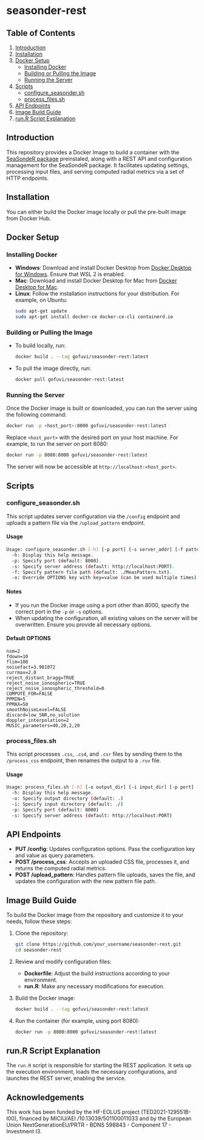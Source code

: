 # seasonder-rest

## Table of Contents
1. [Introduction](#introduction)
2. [Installation](#installation)
3. [Docker Setup](#docker-setup)
   - [Installing Docker](#installing-docker)
   - [Building or Pulling the Image](#building-or-pulling-the-image)
   - [Running the Server](#running-the-server)
4. [Scripts](#scripts)
   - [configure_seasonder.sh](#configure_seasondersh)
   - [process_files.sh](#process_filessh)
5. [API Endpoints](#api-endpoints)
6. [Image Build Guide](#image-build-guide)
7. [run.R Script Explanation](#runr-script-explanation)

## Introduction
This repository provides a Docker Image to build a container with the [SeaSondeR package](https://github.com/GOFUVI/SeaSondeR) preinstaled, along with a REST API and configuration management for the SeaSondeR package. It facilitates updating settings, processing input files, and serving computed radial metrics via a set of HTTP endpoints.

## Installation
You can either build the Docker image locally or pull the pre-built image from Docker Hub.

## Docker Setup

### Installing Docker
- **Windows**: Download and install Docker Desktop from [Docker Desktop for Windows](https://www.docker.com/products/docker-desktop). Ensure that WSL 2 is enabled.
- **Mac**: Download and install Docker Desktop for Mac from [Docker Desktop for Mac](https://www.docker.com/products/docker-desktop).
- **Linux**: Follow the installation instructions for your distribution. For example, on Ubuntu:
  ```bash
  sudo apt-get update
  sudo apt-get install docker-ce docker-ce-cli containerd.io
  ```

### Building or Pulling the Image
- To build locally, run:
  ```bash
  docker build . --tag gofuvi/seasonder-rest:latest
  ```
- To pull the image directly, run:
  ```bash
  docker pull gofuvi/seasonder-rest:latest
  ```

### Running the Server
Once the Docker image is built or downloaded, you can run the server using the following command:

```bash
docker run -p <host_port>:8000 gofuvi/seasonder-rest:latest
```

Replace `<host_port>` with the desired port on your host machine. For example, to run the server on port 8080:

```bash
docker run -p 8080:8000 gofuvi/seasonder-rest:latest
```

The server will now be accessible at `http://localhost:<host_port>`.

## Scripts

### configure_seasonder.sh
This script updates server configuration via the `/config` endpoint and uploads a pattern file via the `/upload_pattern` endpoint.

#### Usage
```bash
Usage: configure_seasonder.sh [-h] [-p port] [-s server_addr] [-f pattern_file] [-o key=value]
  -h: Display this help message.
  -p: Specify port (default: 8000).
  -s: Specify server address (default: http://localhost:PORT).
  -f: Specify pattern file path (default: ./MeasPattern.txt).
  -o: Override OPTIONS key with key=value (can be used multiple times).
```

#### Notes
- If you run the Docker image using a port other than 8000, specify the correct port in the `-p` or `-s` options.
- When updating the configuration, all existing values on the server will be overwritten. Ensure you provide all necessary options.

#### Default OPTIONS
```
nsm=2
fdown=10
flim=100
noisefact=3.981072
currmax=2.0
reject_distant_bragg=TRUE
reject_noise_ionospheric=TRUE
reject_noise_ionospheric_threshold=0
COMPUTE_FOR=FALSE
PPMIN=5
PPMAX=50
smoothNoiseLevel=FALSE
discard=low_SNR,no_solution
doppler_interpolation=2
MUSIC_parameters=40,20,2,20
```

### process_files.sh
This script processes `.css`, `.cs4`, and `.csr` files by sending them to the `/process_css` endpoint, then renames the output to a `.ruv` file.

#### Usage
```bash
Usage: process_files.sh [-h] [-o output_dir] [-i input_dir] [-p port] [-s server_addr]
  -h: Display this help message.
  -o: Specify output directory (default: .)
  -i: Specify input directory (default: ./)
  -p: Specify port (default: 8000)
  -s: Specify server address (default: http://localhost:PORT)
```

## API Endpoints
- **PUT /config**: Updates configuration options. Pass the configuration key and value as query parameters.
- **POST /process_css**: Accepts an uploaded CSS file, processes it, and returns the computed radial metrics.
- **POST /upload_pattern**: Handles pattern file uploads, saves the file, and updates the configuration with the new pattern file path.

## Image Build Guide

To build the Docker image from the repository and customize it to your needs, follow these steps:

1. Clone the repository:
   ```bash
   git clone https://github.com/your_username/seasonder-rest.git
   cd seasonder-rest
   ```

2. Review and modify configuration files:
   - **Dockerfile**: Adjust the build instructions according to your environment.
   - **run.R**: Make any necessary modifications for execution.

3. Build the Docker image:
   ```bash
   docker build . --tag gofuvi/seasonder-rest:latest
   ```

4. Run the container (for example, using port 8080):
   ```bash
   docker run -p 8080:8000 gofuvi/seasonder-rest:latest
   ```

## run.R Script Explanation
The `run.R` script is responsible for starting the REST application. It sets up the execution environment, loads the necessary configurations, and launches the REST server, enabling the service.

## Acknowledgements

This work has been funded by the HF-EOLUS project (TED2021-129551B-I00), financed by MICIU/AEI /10.13039/501100011033 and by the European Union NextGenerationEU/PRTR - BDNS 598843 - Component 17 - Investment I3.
